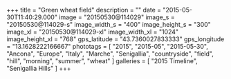 +++
title = "Green wheat field"
description = ""
date = "2015-05-30T11:40:29.000"
image = "20150530@114029"
image_s = "20150530@114029-s"
image_width_s = "400"
image_height_s = "300"
image_xl = "20150530@114029-xl"
image_width_xl = "1024"
image_height_xl = "768"
gps_latitude = "43.7360027833333"
gps_longitude = "13.1628222166667"
phototags = [ "2015", "2015-05", "2015-05-30", "Ancona", "Europe", "Italy", "Marche", "Senigallia", "countryside", "field", "hill", "morning", "summer", "wheat" ]
galleries = [ "2015 Timeline", "Senigallia Hills" ]
+++
